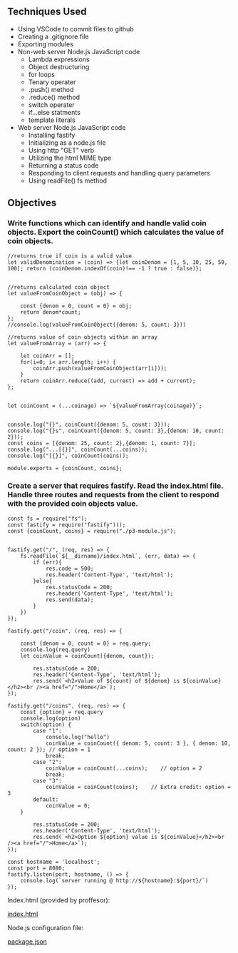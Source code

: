 ## Techniques Used 

- Using VSCode to commit files to github 
- Creating a .gitignore file
- Exporting modules
- Non-web server Node.js JavaScript code
    - Lambda expressions
    - Object destructuring
    - for loops
    - Tenary operater
    - .push() method 
    - .reduce() method
    - switch operater
    - if...else statments
    - template literals
- Web server Node.js JavaScript code
  - Installing fastify
  - Initializing as a node.js file
  - Using http "GET" verb
  - Utilizing the html MIME type
  - Returning a status code
  - Responding to client requests and handling query parameters
  - Using readFile() fs method

## Objectives


### Write functions which can identify and handle valid coin objects. Export the coinCount() which calculates the value of coin objects.

```
//returns true if coin is a valid value
let validDenomination = (coin) => {let coinDenom = [1, 5, 10, 25, 50, 100]; return (coinDenom.indexOf(coin)!== -1 ? true : false)};


//returns calculated coin object
let valueFromCoinObject = (obj) => {
     
    const {denom = 0, count = 0} = obj;
    return denom*count;
};
//console.log(valueFromCoinObject({denom: 5, count: 3}))

//returns value of coin objects within an array
let valueFromArray = (arr) => {
   
    let coinArr = [];
    for(i=0; i< arr.length; i++) {
        coinArr.push(valueFromCoinObject(arr[i]));
    }
    return coinArr.reduce((add, current) => add + current);
};


let coinCount = (...coinage) => `${valueFromArray(coinage)}`;


console.log("{}", coinCount({denom: 5, count: 3}));
console.log("{}s", coinCount({denom: 5, count: 3},{denom: 10, count: 2}));
const coins = [{denom: 25, count: 2},{denom: 1, count: 7}];
console.log("...[{}]", coinCount(...coins));
console.log("[{}]", coinCount(coins));

module.exports = {coinCount, coins};
```


### Create a server that requires fastify. Read the index.html file. Handle three routes and requests from the client to respond with the provided coin objects value.  

```
const fs = require("fs");
const fastify = require("fastify")();
const {coinCount, coins} = require("./p3-module.js");


fastify.get("/", (req, res) => {
    fs.readFile(`${__dirname}/index.html`, (err, data) => {
        if (err){
            res.code = 500;
            res.header('Content-Type', 'text/html');
        }else{
            res.statusCode = 200;
            res.header('Content-Type', 'text/html');
            res.send(data);
        }
    })
});

fastify.get("/coin", (req, res) => {
    
    const {denom = 0, count = 0} = req.query;
    console.log(req.query)
    let coinValue = coinCount({denom, count});

        res.statusCode = 200;
        res.header('Content-Type', 'text/html');
        res.send(`<h2>Value of ${count} of ${denom} is ${coinValue}</h2><br /><a href="/">Home</a>`);
});

fastify.get("/coins", (req, res) => {
    const {option} = req.query
    console.log(option)
    switch(option) {
        case "1":
            console.log("hello")
            coinValue = coinCount({ denom: 5, count: 3 }, { denom: 10, count: 2 }); // option = 1
            break;
        case "2":
            coinValue = coinCount(...coins);    // option = 2
            break;
        case "3":
            coinValue = coinCount(coins);    // Extra credit: option = 3
        default:
            coinValue = 0;
    }

        res.statusCode = 200;
        res.header('Content-Type', 'text/html');
        res.send(`<h2>Option ${option} value is ${coinValue}</h2><br /><a href="/">Home</a>`);
});

const hostname = 'localhost';
const port = 8080;
fastify.listen(port, hostname, () => {
    console.log(`server running @ http://${hostname}:${port}/`)
});

```
Index.html (provided by proffesor):

[index.html](https://lizz02.github.io/cit281-p3/index.html)

Node.js configuration file:

[package.json](https://lizz02.github.io/cit281-p3/package.json)

